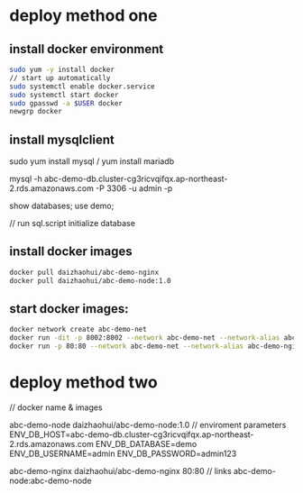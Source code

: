 # deploy method one

## install docker environment

```bash
sudo yum -y install docker
// start up automatically
sudo systemctl enable docker.service 
sudo systemctl start docker
sudo gpasswd -a $USER docker
newgrp docker
```

## install mysqlclient
   
   sudo yum install mysql   / yum install mariadb

   mysql -h abc-demo-db.cluster-cg3ricvqifqx.ap-northeast-2.rds.amazonaws.com -P 3306 -u admin -p

   show databases;
   use demo;
   
   // run sql.script initialize database

## install docker images

```bash
docker pull daizhaohui/abc-demo-nginx
docker pull daizhaohui/abc-demo-node:1.0
```

## start docker images:

```bash
docker network create abc-demo-net
docker run -dit -p 8002:8002 --network abc-demo-net --network-alias abc-demo-node --env ENV_DB_HOST=abc-demo-db.cluster-cg3ricvqifqx.ap-northeast-2.rds.amazonaws.com  --env ENV_DB_USERNAME=admin  --env ENV_DB_PASSWORD=admin123 --env ENV_DB_DATABASE=demo  -d daizhaohui/abc-demo-node:1.0
docker run -p 80:80 --network abc-demo-net --network-alias abc-demo-nginx -d daizhaohui/abc-demo-nginx
```

# deploy method two

// docker name & images

abc-demo-node
daizhaohui/abc-demo-node:1.0
// enviroment parameters
ENV_DB_HOST=abc-demo-db.cluster-cg3ricvqifqx.ap-northeast-2.rds.amazonaws.com
ENV_DB_DATABASE=demo
ENV_DB_USERNAME=admin
ENV_DB_PASSWORD=admin123
<!-- ENV_DB_TYPE=
ENV_S3_BUCKET
ENV_S3_ID
ENV_S3_KEY -->

abc-demo-nginx
daizhaohui/abc-demo-nginx
80:80
// links
abc-demo-node:abc-demo-node






